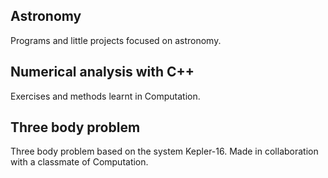 Astronomy
-----------
Programs and little projects focused on astronomy.

Numerical analysis with C++
-----------
Exercises and methods learnt in Computation.

Three body problem
-----------
Three body problem based on the system Kepler-16. Made in collaboration with a classmate of Computation.